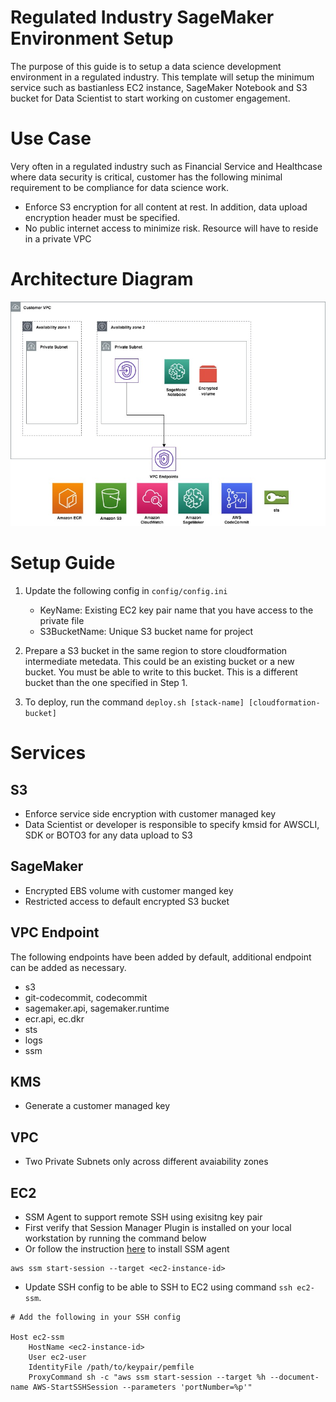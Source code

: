 # Regulated Industry SageMaker Environment Setup

The purpose of this guide is to setup a data science development environment in a regulated industry. This template will setup the minimum service such as bastianless EC2 instance, SageMaker Notebook and S3 bucket for Data Scientist to start working on customer engagement.

# Use Case

Very often in a regulated industry such as Financial Service and Healthcase where data security is critical, customer has the following minimal requirement to be compliance for data science work.

- Enforce S3 encryption for all content at rest. In addition, data upload encryption header must be specified.
- No public internet access to minimize risk. Resource will have to reside in a private VPC

# Architecture Diagram

![Architecture](images/architecture.jpg)

# Setup Guide

1) Update the following config in `config/config.ini`
    - KeyName: Existing EC2 key pair name that you have access to the private file
    - S3BucketName: Unique S3 bucket name for project

2) Prepare a S3 bucket in the same region to store cloudformation
intermediate metedata. This could be an existing bucket or a new bucket. You
must be able to write to this bucket. This is a different bucket than the one 
specified in Step 1.

3) To deploy, run the command `deploy.sh [stack-name] [cloudformation-bucket]`

# Services

## S3

- Enforce service side encryption with customer managed key
- Data Scientist or developer is responsible to specify kmsid for AWSCLI, SDK or BOTO3 for any data upload to S3

## SageMaker

- Encrypted EBS volume with customer manged key
- Restricted access to default encrypted S3 bucket

## VPC Endpoint

The following endpoints have been added by default, additional endpoint can be added as necessary.

- s3
- git-codecommit, codecommit
- sagemaker.api, sagemaker.runtime
- ecr.api, ec.dkr
- sts
- logs
- ssm

## KMS

- Generate a customer managed key

## VPC

- Two Private Subnets only across different avaiability zones

## EC2

- SSM Agent to support remote SSH using exisitng key pair
- First verify that Session Manager Plugin is installed on your local workstation by running the command below
- Or follow the instruction [here](https://docs.aws.amazon.com/systems-manager/latest/userguide/session-manager-working-with-install-plugin.html#install-plugin-verify) to install SSM agent

```
aws ssm start-session --target <ec2-instance-id>
```

- Update SSH config to be able to SSH to EC2 using command `ssh ec2-ssm`.

```
# Add the following in your SSH config

Host ec2-ssm
    HostName <ec2-instance-id>
    User ec2-user
    IdentityFile /path/to/keypair/pemfile
    ProxyCommand sh -c "aws ssm start-session --target %h --document-name AWS-StartSSHSession --parameters 'portNumber=%p'"

```
